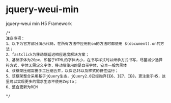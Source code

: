 # jquery-weui-min
jquery-weui min H5 Framework

    /*
    注意事项：
    1、以下为官方部分演示代码，在所有方法中应用到on的方法时都使用 $(document).on的方法；
    2、fastclick为移动端延迟相应速度解决方案；
    3、基础字体为20px，即基于HTML的字体大小，在书写样式时以继承方式书写，尽量减少选择符方式，字体无需定义字体，移动端使用的是自带字体，安卓一般为黑体
    4、该框架压缩需要手工压缩合并，以保证JS以及样式的良性运行；
    5、该框架整合采用基于jQuery生态，jQuery2.0已经抛弃IE6、IE7、IE8，更注重于H5，这里可以实现更多的需求生态不使用Zepto；
    6、整合更新为REM

    */
